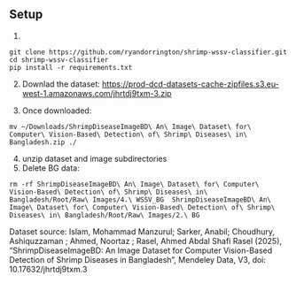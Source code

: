 ## Setup
1. 
```
git clone https://github.com/ryandorrington/shrimp-wssv-classifier.git
cd shrimp-wssv-classifier
pip install -r requirements.txt
```

2. Downlad the dataset: https://prod-dcd-datasets-cache-zipfiles.s3.eu-west-1.amazonaws.com/jhrtdj9txm-3.zip
 
3. Once downloaded:
```
mv ~/Downloads/ShrimpDiseaseImageBD\ An\ Image\ Dataset\ for\ Computer\ Vision-Based\ Detection\ of\ Shrimp\ Diseases\ in\ Bangladesh.zip ./
```

4. unzip dataset and image subdirectories
5. Delete BG data:
```
rm -rf ShrimpDiseaseImageBD\ An\ Image\ Dataset\ for\ Computer\ Vision-Based\ Detection\ of\ Shrimp\ Diseases\ in\ Bangladesh/Root/Raw\ Images/4.\ WSSV_BG  ShrimpDiseaseImageBD\ An\ Image\ Dataset\ for\ Computer\ Vision-Based\ Detection\ of\ Shrimp\ Diseases\ in\ Bangladesh/Root/Raw\ Images/2.\ BG
```





Dataset source: Islam, Mohammad Manzurul; Sarker, Anabil; Choudhury, Ashiquzzaman ; Ahmed, Noortaz ; Rasel, Ahmed Abdal Shafi Rasel (2025), “ShrimpDiseaseImageBD: An Image Dataset for Computer Vision-Based Detection of Shrimp Diseases in Bangladesh”, Mendeley Data, V3, doi: 10.17632/jhrtdj9txm.3
